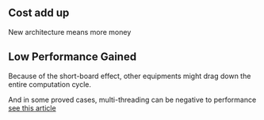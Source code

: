 ## Cost add up
New architecture means more money 

## Low Performance Gained
Because of the short-board effect, other equipments might drag down the entire computation cycle.

And in some proved cases, multi-threading can be negative to performance
[see this article](https://www.zhihu.com/question/325366568/answer/1597140135)
